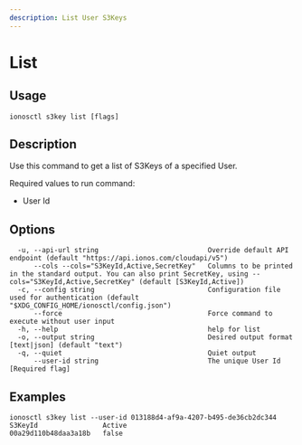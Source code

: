 ```yaml
---
description: List User S3Keys
---
```


# List

## Usage

```text
ionosctl s3key list [flags]
```

## Description

Use this command to get a list of S3Keys of a specified User.

Required values to run command:

* User Id

## Options

```text
  -u, --api-url string                           Override default API endpoint (default "https://api.ionos.com/cloudapi/v5")
      --cols --cols="S3KeyId,Active,SecretKey"   Columns to be printed in the standard output. You can also print SecretKey, using --cols="S3KeyId,Active,SecretKey" (default [S3KeyId,Active])
  -c, --config string                            Configuration file used for authentication (default "$XDG_CONFIG_HOME/ionosctl/config.json")
      --force                                    Force command to execute without user input
  -h, --help                                     help for list
  -o, --output string                            Desired output format [text|json] (default "text")
  -q, --quiet                                    Quiet output
      --user-id string                           The unique User Id [Required flag]
```

## Examples

```text
ionosctl s3key list --user-id 013188d4-af9a-4207-b495-de36cb2dc344 
S3KeyId                Active
00a29d110b48daa3a18b   false
```

